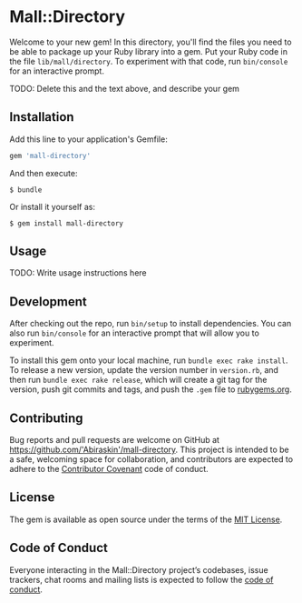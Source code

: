 # Mall::Directory

Welcome to your new gem! In this directory, you'll find the files you need to be able to package up your Ruby library into a gem. Put your Ruby code in the file `lib/mall/directory`. To experiment with that code, run `bin/console` for an interactive prompt.

TODO: Delete this and the text above, and describe your gem

## Installation

Add this line to your application's Gemfile:

```ruby
gem 'mall-directory'
```

And then execute:

    $ bundle

Or install it yourself as:

    $ gem install mall-directory

## Usage

TODO: Write usage instructions here

## Development

After checking out the repo, run `bin/setup` to install dependencies. You can also run `bin/console` for an interactive prompt that will allow you to experiment.

To install this gem onto your local machine, run `bundle exec rake install`. To release a new version, update the version number in `version.rb`, and then run `bundle exec rake release`, which will create a git tag for the version, push git commits and tags, and push the `.gem` file to [rubygems.org](https://rubygems.org).

## Contributing

Bug reports and pull requests are welcome on GitHub at https://github.com/'Abiraskin'/mall-directory. This project is intended to be a safe, welcoming space for collaboration, and contributors are expected to adhere to the [Contributor Covenant](http://contributor-covenant.org) code of conduct.

## License

The gem is available as open source under the terms of the [MIT License](https://opensource.org/licenses/MIT).

## Code of Conduct

Everyone interacting in the Mall::Directory project’s codebases, issue trackers, chat rooms and mailing lists is expected to follow the [code of conduct](https://github.com/'Abiraskin'/mall-directory/blob/master/CODE_OF_CONDUCT.md).
